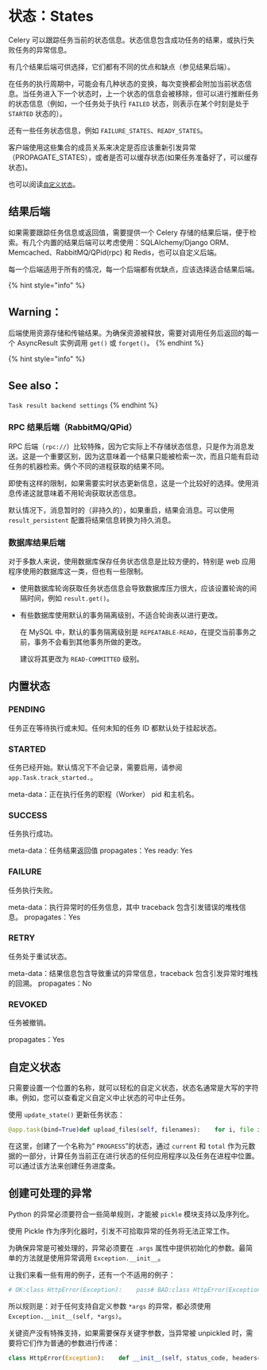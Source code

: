 # 状态：States

Celery 可以跟踪任务当前的状态信息。状态信息包含成功任务的结果，或执行失败任务的异常信息。

有几个结果后端可供选择，它们都有不同的优点和缺点（参见结果后端）。

在任务的执行周期中，可能会有几种状态的变换，每次变换都会附加当前状态信息。当任务进入下一个状态时，上一个状态的信息会被移除，但可以进行推断任务的状态信息（例如，一个任务处于执行 `FAILED` 状态，则表示在某个时刻是处于 `STARTED` 状态的）。

还有一些任务状态信息，例如 `FAILURE_STATES`、`READY_STATES`。

客户端使用这些集合的成员关系来决定是否应该重新引发异常（PROPAGATE\_STATES），或者是否可以缓存状态\(如果任务准备好了，可以缓存状态\)。

也可以阅读[`自定义状态`](zhuang-tai-states.md#zi-ding-yi-zhuang-tai)。

## 结果后端

如果需要跟踪任务信息或返回值，需要提供一个 Celery 存储的结果后端，便于检索。有几个内置的结果后端可以考虑使用：SQLAlchemy/Django ORM、Memcached、RabbitMQ/QPid\(rpc\) 和 Redis，也可以自定义后端。

每一个后端适用于所有的情况，每一个后端都有优缺点，应该选择适合结果后端。

{% hint style="info" %}
## Warning： 

后端使用资源存储和传输结果。为确保资源被释放，需要对调用任务后返回的每一个 AsyncResult 实例调用 `get()` 或 `forget()`。
{% endhint %}

{% hint style="info" %}
## See also： 

`Task result backend settings`
{% endhint %}

### RPC 结果后端（RabbitMQ/QPid）

RPC 后端（`rpc://`）比较特殊，因为它实际上不存储状态信息，只是作为消息发送。这是一个重要区别，因为这意味着一个结果只能被检索一次，而且只能有启动任务的机器检索。俩个不同的进程获取的结果不同。

即使有这样的限制，如果需要实时状态更新信息，这是一个比较好的选择。使用消息传递这就意味着不用轮询获取状态信息。

默认情况下，消息暂时的（非持久的），如果重启，结果会消息。可以使用 `result_persistent` 配置将结果信息转换为持久消息。

### 数据库结果后端

对于多数人来说，使用数据库保存任务状态信息是比较方便的，特别是 web 应用程序使用的数据库这一类，但也有一些限制。

* 使用数据库轮询获取任务状态信息会导致数据库压力很大，应该设置轮询的间隔时间，例如 `result.get()`。
* 有些数据库使用默认的事务隔离级别，不适合轮询表以进行更改。

  在 MySQL 中，默认的事务隔离级别是 `REPEATABLE-READ`，在提交当前事务之前，事务不会看到其他事务所做的更改。

  建议将其更改为 `READ-COMMITTED` 级别。

## 内置状态

### PENDING

任务正在等待执行或未知。任何未知的任务 ID 都默认处于挂起状态。

### STARTED

任务已经开始。默认情况下不会记录，需要启用，请参阅 `app.Task.track_started.`。

meta-data：正在执行任务的职程（Worker） pid 和主机名。

### SUCCESS

任务执行成功。

meta-data：任务结果返回值 propagates：Yes ready: Yes

### FAILURE

任务执行失败。

meta-data：执行异常时的任务信息，其中 traceback 包含引发错误的堆栈信息。 propagates：Yes

### RETRY

任务处于重试状态。

meta-data：结果信息包含导致重试的异常信息，traceback 包含引发异常时堆栈的回溯。 propagates：No

### REVOKED

任务被撤销。

propagates：Yes

## 自定义状态

只需要设置一个位置的名称，就可以轻松的自定义状态，状态名通常是大写的字符串。例如，您可以查看定义自定义中止状态的可中止任务。

使用 `update_state()` 更新任务状态：

```python
@app.task(bind=True)def upload_files(self, filenames):    for i, file in enumerate(filenames):        if not self.request.called_directly:            self.update_state(state='PROGRESS',                meta={'current': i, 'total': len(filenames)})
```

在这里，创建了一个名称为“ `PROGRESS`”的状态，通过 `current` 和 `total` 作为元数据的一部分，计算任务当前正在进行状态的任何应用程序以及任务在进程中位置。可以通过该方法来创建任务进度条。

## 创建可处理的异常

Python 的异常必须要符合一些简单规则，才能被 `pickle` 模块支持以及序列化。

使用 Pickle 作为序列化器时，引发不可拾取异常的任务将无法正常工作。

为确保异常是可被处理的，异常必须要在 `.args` 属性中提供初始化的参数。最简单的方法就是使用异常调用 `Exception.__init__`。

让我们来看一些有用的例子，还有一个不适用的例子：

```python
# OK:class HttpError(Exception):    pass# BAD:class HttpError(Exception):    def __init__(self, status_code):        self.status_code = status_code# OK:class HttpError(Exception):    def __init__(self, status_code):        self.status_code = status_code        Exception.__init__(self, status_code)  # <-- REQUIRED
```

所以规则是：对于任何支持自定义参数 `*args` 的异常，都必须使用 `Exception.__init__(self, *args)`。

关键资产没有特殊支持，如果需要保存关键字参数，当异常被 unpickled 时，需要将它们作为普通的参数进行传递：

```python
class HttpError(Exception):    def __init__(self, status_code, headers=None, body=None):        self.status_code = status_code        self.headers = headers        self.body = body        super(HttpError, self).__init__(status_code, headers, body)
```


